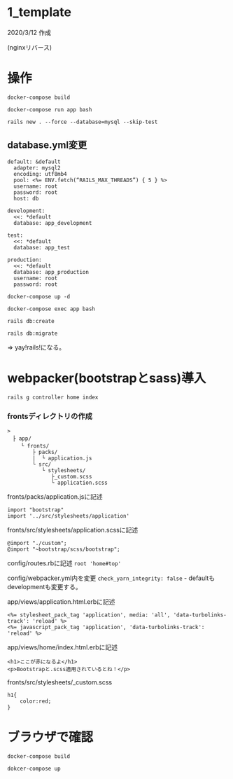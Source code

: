 # 1_template
2020/3/12 作成

(nginxリバース)

# 操作

`docker-compose build`

`docker-compose run app bash`

`rails new . --force --database=mysql --skip-test`

## database.yml変更
```
default: &default
  adapter: mysql2
  encoding: utf8mb4
  pool: <%= ENV.fetch(“RAILS_MAX_THREADS”) { 5 } %>
  username: root
  password: root
  host: db

development:
  <<: *default
  database: app_development

test:
  <<: *default
  database: app_test

production:
  <<: *default
  database: app_production
  username: root
  password: root

```

`docker-compose up -d`

`docker-compose exec app bash`

`rails db:create`

`rails db:migrate`

=> yay!rails!になる。

# webpacker(bootstrapとsass)導入

`rails g controller home index`

### frontsディレクトリの作成

```
>
　├ app/
　 　└ fronts/
        ├ packs/
        |  └ application.js
        └ src/
           └ stylesheets/
              ├_custom.scss
              └ application.scss
```

fronts/packs/application.jsに記述
```
import "bootstrap"
import '../src/stylesheets/application'
```

fronts/src/stylesheets/application.scssに記述
```
@import "./custom";
@import "~bootstrap/scss/bootstrap";
```

config/routes.rbに記述
`root 'home#top'`

config/webpacker.yml内を変更
`check_yarn_integrity: false` - defaultもdevelopmentも変更する。

app/views/application.html.erbに記述
```
<%= stylesheet_pack_tag 'application', media: 'all', 'data-turbolinks-track': 'reload' %>
<%= javascript_pack_tag 'application', 'data-turbolinks-track': 'reload' %>
```

app/views/home/index.html.erbに記述
```
<h1>ここが赤になるよ</h1>
<p>Bootstrapと.scss適用されているとね！</p>
```

fronts/src/stylesheets/_custom.scss
```
h1{
    color:red;
}
```


# ブラウザで確認

`docker-compose build`

`dokcer-compose up`

